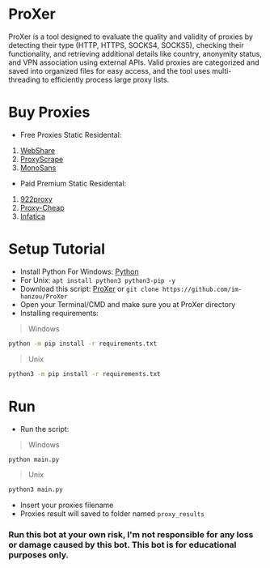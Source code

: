 # ProXer
ProXer is a tool designed to evaluate the quality and validity of proxies by detecting their type (HTTP, HTTPS, SOCKS4, SOCKS5), checking their functionality, and retrieving additional details like country, anonymity status, and VPN association using external APIs. Valid proxies are categorized and saved into organized files for easy access, and the tool uses multi-threading to efficiently process large proxy lists.
# Buy Proxies
- Free Proxies Static Residental: 
1. [WebShare](https://www.webshare.io/?referral_code=p7k7whpdu2jg)
2. [ProxyScrape](https://proxyscrape.com/?ref=odk1mmj)
3. [MonoSans](https://github.com/monosans/proxy-list)
- Paid Premium Static Residental:
1. [922proxy](https://www.922proxy.com/register?inviter_code=d03d4fed)
2. [Proxy-Cheap](https://app.proxy-cheap.com/r/JysUiH)
3. [Infatica](https://dashboard.infatica.io/aff.php?aff=544)
# Setup Tutorial
- Install Python For Windows: [Python](https://www.python.org/ftp/python/3.13.0/python-3.13.0-amd64.exe)
- For Unix: ``apt install python3 python3-pip -y``
- Download this script: [ProXer](https://github.com/im-hanzou/ProXer/archive/refs/heads/main.zip) or ``git clone https://github.com/im-hanzou/ProXer``
- Open your Terminal/CMD and make sure you at ProXer directory
- Installing requirements:
>Windows
```bash
python -m pip install -r requirements.txt
```
>Unix
```bash
python3 -m pip install -r requirements.txt
```
# Run
- Run the script:
>Windows
```bash
python main.py
```
>Unix
```bash
python3 main.py
```
- Insert your proxies filename
- Proxies result will saved to folder named ``proxy_results``
### Run this bot at your own risk, I'm not responsible for any loss or damage caused by this bot. This bot is for educational purposes only.
